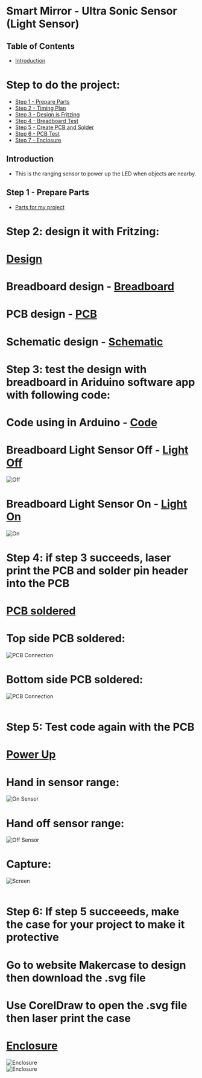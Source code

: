 # Smart Mirror - Ultra Sonic Sensor (Light Sensor)
## Table of Contents
* [Introduction](#intro)
# Step to do the project:
* [Step 1 - Prepare Parts](#parts)
* [Step 2 - Timing Plan](#time)
* [Step 3 - Design is Fritzing](#fritz)
* [Step 4 - Breadboard Test](#breadboard)
* [Step 5 - Create PCB and Solder](#pcb)
* [Step 6 - PCB Test](#pcb1)
* [Step 7 - Enclosure](#case)

## <a name="intro">Introduction</a>
* This is the ranging sensor to power up the LED when objects are nearby.

## <a name="parts">Step 1 - Prepare Parts</a>
* [Parts for my project](https://github.com/minhnguyen999/Smart-Mirror/blob/master/documentation/CENG317-PartsForSmartMirror.xlsx)<br>

# Step 2: design it with Fritzing:
# [Design](https://github.com/minhnguyen999/Smart-Mirror/blob/master/documentation/TuanMinhNguyen2.fzz)
# Breadboard design - [Breadboard](https://github.com/minhnguyen999/Smart-Mirror/blob/master/documentation/breadboard1.png)
# PCB design - [PCB](https://github.com/minhnguyen999/Smart-Mirror/blob/master/documentation/TuanMinhNguyen_pcbNEW.png)
# Schematic design - [Schematic](https://github.com/minhnguyen999/Smart-Mirror/blob/master/documentation/TuanMinhNguyen_schem1.png)<br>

# Step 3: test the design with breadboard in Ariduino software app with following code:
# Code using in Arduino - [Code](https://github.com/minhnguyen999/Smart-Mirror/blob/master/documentation/arduino%20sensor.docx)
# Breadboard Light Sensor Off - [Light Off](https://github.com/minhnguyen999/Smart-Mirror/blob/master/documentation/IMG_4305.jpg)
<img src = "https://github.com/minhnguyen999/Smart-Mirror/blob/master/documentation/IMG_4305.jpg" alt = "Off"><br>
# Breadboard Light Sensor On - [Light On](https://github.com/minhnguyen999/Smart-Mirror/blob/master/documentation/IMG_4309.jpg)<br>
<img src = "https://github.com/minhnguyen999/Smart-Mirror/blob/master/documentation/IMG_4309.jpg" alt = "On"><br>

# Step 4: if step 3 succeeds, laser print the PCB and solder pin header into the PCB 
# [PCB soldered](https://github.com/minhnguyen999/Smart-Mirror/blob/master/documentation/74580334_780354939059517_512763702949183488_n.jpg)
# Top side PCB soldered:
<img src = "documentation/sidetop.jpg" alt = "PCB Connection"><br>
# Bottom side PCB soldered:
<img src = "documentation/sidebottom.jpg" alt = "PCB Connection"><br><br>

# Step 5: Test code again with the PCB
# [Power Up](https://github.com/minhnguyen999/Smart-Mirror/blob/master/documentation/on.jpg)
# Hand in sensor range:
<img src = "documentation/on.jpg" alt = "On Sensor"><br>
# Hand off sensor range:
<img src = "documentation/off.jpg" alt = "Off Sensor"><br>
# Capture:
<img src = "documentation/Capture.PNG" alt = "Screen"><br><br>

# Step 6: If step 5 succeeeds, make the case for your project to make it protective 
# Go to website Makercase to design then download the .svg file
# Use CorelDraw to open the .svg file then laser print the case
# [Enclosure](https://github.com/minhnguyen999/Smart-Mirror/blob/master/documentation/box.cdr)
<img src = "https://github.com/minhnguyen999/Smart-Mirror/blob/master/documentation/76695280_2584352488312784_4169567359196987392_n.jpg" alt = "Enclosure"><br>
<img src = "https://github.com/minhnguyen999/Smart-Mirror/blob/master/documentation/78144317_439658750079834_1033063986876121088_n.jpg" alt = "Enclosure"><br>






